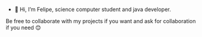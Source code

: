 - 👋 Hi, I’m Felipe, science computer student and java developer.

Be free to collaborate with my projects if you want and ask for collaboration if you need 😊
